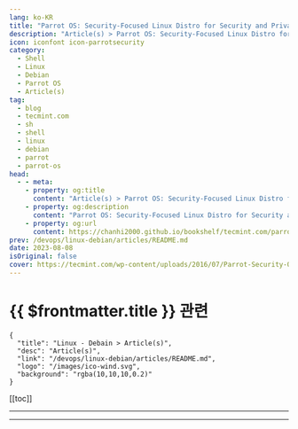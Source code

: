 ```yaml
---
lang: ko-KR
title: "Parrot OS: Security-Focused Linux Distro for Security and Privacy"
description: "Article(s) > Parrot OS: Security-Focused Linux Distro for Security and Privacy"
icon: iconfont icon-parrotsecurity
category: 
  - Shell
  - Linux
  - Debian
  - Parrot OS
  - Article(s)
tag: 
  - blog
  - tecmint.com
  - sh
  - shell
  - linux
  - debian
  - parrot
  - parrot-os
head:
  - - meta:
    - property: og:title
      content: "Article(s) > Parrot OS: Security-Focused Linux Distro for Security and Privacy"
    - property: og:description
      content: "Parrot OS: Security-Focused Linux Distro for Security and Privacy"
    - property: og:url
      content: https://chanhi2000.github.io/bookshelf/tecmint.com/parrot-os-security-linux.html
prev: /devops/linux-debian/articles/README.md
date: 2023-08-08
isOriginal: false
cover: https://tecmint.com/wp-content/uploads/2016/07/Parrot-Security-OS-Installation.png
---
```


# {{ $frontmatter.title }} 관련

```component VPCard
{
  "title": "Linux - Debain > Article(s)",
  "desc": "Article(s)",
  "link": "/devops/linux-debian/articles/README.md",
  "logo": "/images/ico-wind.svg",
  "background": "rgba(10,10,10,0.2)"
}
```

[[toc]]

---

<SiteInfo
  name="Parrot OS: Security-Focused Linux Distro for Security and Privacy"
  desc="ParrotOS is a free and open-source Debian-based Linux distribution, which is designed for security experts, developers, and people who care about privacy."
  url="https://tecmint.com/parrot-os-security-linux"
  logo="https://tecmint.com/wp-content/uploads/2020/07/favicon.ico"
  preview="https://tecmint.com/wp-content/uploads/2016/07/Parrot-Security-OS-Installation.png"/>

<!-- TODO: 작성 -->

---

<TagLinks />
